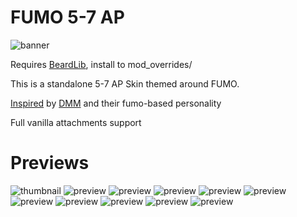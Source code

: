 # FUMO 5-7 AP
![banner](https://github.com/theokrueger-diesel-mods/pd2-skin-fumo-57/raw/main/thumbs/banner.png)

Requires [BeardLib](https://modworkshop.net/mod/14924), install to mod_overrides/

This is a standalone 5-7 AP Skin themed around FUMO.

[Inspired](https://modworkshop.net/mod/31759) by [DMM](https://modworkshop.net/user/91706) and their fumo-based personality

Full vanilla attachments support

# Previews
![thumbnail](https://github.com/theokrueger-diesel-mods/pd2-skin-fumo-57/raw/main/thumbs/thumbnail.png)
![preview](https://github.com/theokrueger-diesel-mods/pd2-skin-fumo-57/raw/main/thumbs/prv1.jpg)
![preview](https://github.com/theokrueger-diesel-mods/pd2-skin-fumo-57/raw/main/thumbs/prv2.jpg)
![preview](https://github.com/theokrueger-diesel-mods/pd2-skin-fumo-57/raw/main/thumbs/prv3.jpg)
![preview](https://github.com/theokrueger-diesel-mods/pd2-skin-fumo-57/raw/main/thumbs/prv4.jpg)
![preview](https://github.com/theokrueger-diesel-mods/pd2-skin-fumo-57/raw/main/thumbs/prv5.jpg)
![preview](https://github.com/theokrueger-diesel-mods/pd2-skin-fumo-57/raw/main/thumbs/prv6.jpg)
![preview](https://github.com/theokrueger-diesel-mods/pd2-skin-fumo-57/raw/main/thumbs/prv7.jpg)
![preview](https://github.com/theokrueger-diesel-mods/pd2-skin-fumo-57/raw/main/thumbs/prv8.jpg)
![preview](https://github.com/theokrueger-diesel-mods/pd2-skin-fumo-57/raw/main/thumbs/prv9.jpg)
![preview](https://github.com/theokrueger-diesel-mods/pd2-skin-fumo-57/raw/main/thumbs/prv10.jpg)
